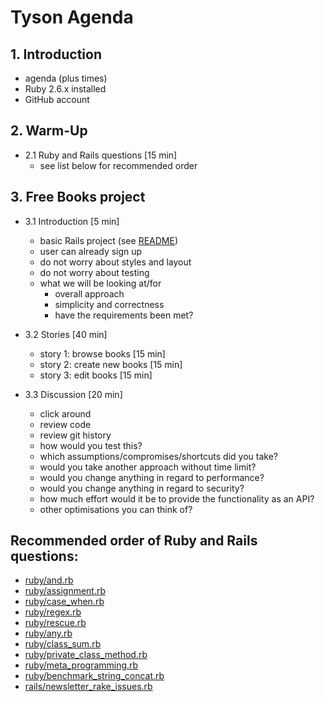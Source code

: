 # Tyson Agenda

## 1. Introduction

 * agenda (plus times)
 * Ruby 2.6.x installed
 * GitHub account

## 2. Warm-Up

 * 2.1 Ruby and Rails questions [15 min]
    * see list below for recommended order

## 3. Free Books project

 * 3.1 Introduction [5 min]
    * basic Rails project (see [README](https://github.com/sharesight/tyson/blob/master/free_books/README.md))
    * user can already sign up
    * do not worry about styles and layout
    * do not worry about testing
    * what we will be looking at/for
        * overall approach
        * simplicity and correctness
        * have the requirements been met?

 * 3.2 Stories [40 min]
    * story 1: browse books [15 min]
    * story 2: create new books [15 min]
    * story 3: edit books [15 min]

 * 3.3 Discussion [20 min]
    * click around
    * review code
    * review git history
    * how would you test this?
    * which assumptions/compromises/shortcuts did you take?
    * would you take another approach without time limit?
    * would you change anything in regard to performance?
    * would you change anything in regard to security?
    * how much effort would it be to provide the functionality as an API?
    * other optimisations you can think of?

## Recommended order of Ruby and Rails questions:

 * [ruby/and.rb](https://github.com/sharesight/tyson/blob/master/ruby/and.rb)
 * [ruby/assignment.rb](https://github.com/sharesight/tyson/blob/master/ruby/assignment.rb)
 * [ruby/case_when.rb](https://github.com/sharesight/tyson/blob/master/ruby/case_when.rb)
 * [ruby/regex.rb](https://github.com/sharesight/tyson/blob/master/ruby/regex.rb)
 * [ruby/rescue.rb](https://github.com/sharesight/tyson/blob/master/ruby/rescue.rb)
 * [ruby/any.rb](https://github.com/sharesight/tyson/blob/master/ruby/any.rb)
 * [ruby/class_sum.rb](https://github.com/sharesight/tyson/blob/master/ruby/class_sum.rb)
 * [ruby/private_class_method.rb](https://github.com/sharesight/tyson/blob/master/ruby/private_class_method.rb)
 * [ruby/meta_programming.rb](https://github.com/sharesight/tyson/blob/master/ruby/meta_programming.rb)
 * [ruby/benchmark_string_concat.rb](https://github.com/sharesight/tyson/blob/master/ruby/benchmark_string_concat.rb)
 * [rails/newsletter_rake_issues.rb](https://github.com/sharesight/tyson/blob/master/rails/newsletter_rake_issues.rb)
